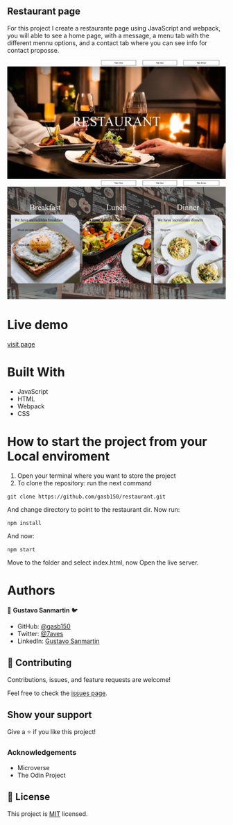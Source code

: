 ## Restaurant page
For this project I create a restaurante page using JavaScript and webpack, you will able to see a home page, with a message, a menu tab with the different mennu options, and a contact tab where you can see info for contact proposse.

<img src= './src/home.jpeg' alt="home"></br>
<img src= './src/menu.jpeg' alt="home">

# Live demo
[visit page](https://rawcdn.githack.com/gasb150/restaurant/1fbe06802913a3693f4fe53dd6e9d588bda99896/dist/index.html)

# Built With

- JavaScript
- HTML
- Webpack
- CSS


# How to start the project from your Local enviroment
1. Open your terminal where you want to store the project
2. To clone the repository:
run the next command
```
git clone https://github.com/gasb150/restaurant.git
```
And change directory to point to the restaurant dir.
Now run:
```
npm install
```
And now:
```
npm start
```
Move to the folder and select index.html, now Open the live server.


# Authors
👤 **Gustavo Sanmartin** :bird:

- GitHub: [@gasb150](https://github.com/gasb150)
- Twitter: [@7aves](https://twitter.com/7aves)
- LinkedIn: [Gustavo Sanmartin](https://www.linkedin.com/in/gustavsanmartin/)

## 🤝 Contributing

Contributions, issues, and feature requests are welcome!

Feel free to check the [issues page](issues/).

## Show your support

Give a ⭐️ if you like this project!

### Acknowledgements

- Microverse
- The Odin Project


## 📝 License

This project is [MIT](./LICENSE) licensed.